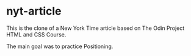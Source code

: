 # nyt-article

This is the clone of a New York Time article based on The Odin Project HTML and CSS Course.

The main goal was to practice Positioning.
